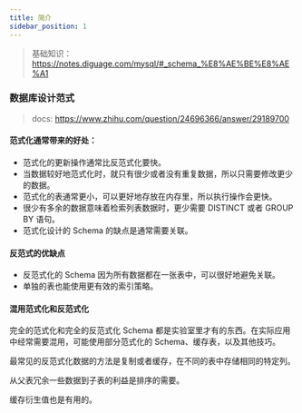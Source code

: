 ```yaml
---
title: 简介
sidebar_position: 1
---
```








> 基础知识： https://notes.diguage.com/mysql/#_schema_%E8%AE%BE%E8%AE%A1




### 数据库设计范式

> docs: https://www.zhihu.com/question/24696366/answer/29189700



#### 范式化通常带来的好处：

- 范式化的更新操作通常比反范式化要快。
- 当数据较好地范式化时，就只有很少或者没有重复数据，所以只需要修改更少的数据。
- 范式化的表通常更小，可以更好地存放在内存里，所以执行操作会更快。
- 很少有多余的数据意味着检索列表数据时，更少需要 DISTINCT 或者 GROUP BY 语句。
- 范式化设计的 Schema 的缺点是通常需要关联。

#### 反范式的优缺点

- 反范式化的 Schema 因为所有数据都在一张表中，可以很好地避免关联。
- 单独的表也能使用更有效的索引策略。

#### 混用范式化和反范式化

完全的范式化和完全的反范式化 Schema 都是实验室里才有的东西。在实际应用中经常需要混用，可能使用部分范式化的 Schema、缓存表，以及其他技巧。

最常见的反范式化数据的方法是复制或者缓存，在不同的表中存储相同的特定列。

从父表冗余一些数据到子表的利益是排序的需要。

缓存衍生值也是有用的。

